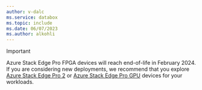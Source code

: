 ```yaml
---
author: v-dalc
ms.service: databox  
ms.topic: include
ms.date: 06/07/2023
ms.author: alkohli
---
```


> [!IMPORTANT]
> Azure Stack Edge Pro FPGA devices will reach end-of-life in February 2024. If you are considering new deployments, we recommend that you explore [Azure Stack Edge Pro 2](../articles/databox-online/azure-stack-edge-pro-2-overview.md) or [Azure Stack Edge Pro GPU](../articles/databox-online/azure-stack-edge-gpu-overview.md) devices for your workloads.